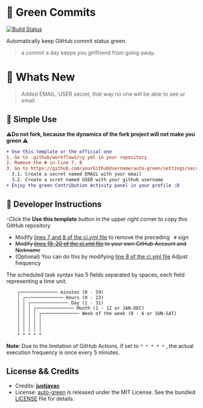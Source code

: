 # 🧶 Green Commits

[![Build Status](https://github.com/IMXNOOBX/green-commits/workflows/ci/badge.svg?branch=master)](https://github.com/IMXNOOBX/green-commits/actions)

Automatically keep GitHub commit status green.

> a commit a day keeps you girlfriend from going away.


# 📣 Whats New

> Added EMAIL, USER secret, that way no one will be able to see ur email

## 🌳 Simple Use

**⚠️Do not fork, because the dynamics of the fork project will not make you green ⚠️**

```diff
+ Use this template or the official one
1. Go to .github/workflows/cy.yml in your repository
2. Remove the # in line 7, 8
3. Go to https://github.com/yourGithubUsername/auto-green/settings/secrets/actions 
  3.1. Create a secret named EMAIL with your email
  3.2. Create a scret named USER with your github username
+ Enjoy the green Contribution Activity panel in your profile :D
```

## 📘 Developer Instructions

-Click the **Use this template** button in the upper right corner to copy this GitHub repository
- Modify [lines 7 and 8 of the ci.yml file](https://github.com/IMXNOOBX/green-commits/blob/master/.github/workflows/ci.yml#L7-L8) to remove the preceding ` #` sign
- ~~Modify [lines 19, 20 of the ci.yml file](https://github.com/IMXNOOBX/green-commits/blob/master/.github/workflows/ci.yml#L19-L20) to your own GitHub Account and Nickname~~
- (Optional) You can do this by modifying [line 8 of the ci.yml file](https://github.com/IMXNOOBX/green-commits/blob/master/.github/workflows/ci.yml#L8) Adjust frequency

The scheduled task syntax has 5 fields separated by spaces, each field representing a time unit.

```plain
    ┌────────────── minutes (0 - 59)
    │ ┌────────────── Hours (0 - 23)
    │ │ ┌────────────── Day (1 - 31)
    │ │ │ ┌────────────── Month (1 - 12 or JAN-DEC)
    │ │ │ │ ┌────────────── Week of the week (0 - 6 or SUN-SAT)
    │ │ │ │ │
    │ │ │ │ │
    │ │ │ │ │
    * * * * *
```

**Note**: Due to the limitation of GitHub Actions, if set to `* * * * *` , the actual execution frequency is once every 5 minutes.


## License && Credits

- Credits: [**justjavac**](https://github.com/justjavac)
- License: [auto-green](https://github.com/justjavac/auto-green) is released under the MIT License. See the bundled [LICENSE](./LICENSE) file for details.
